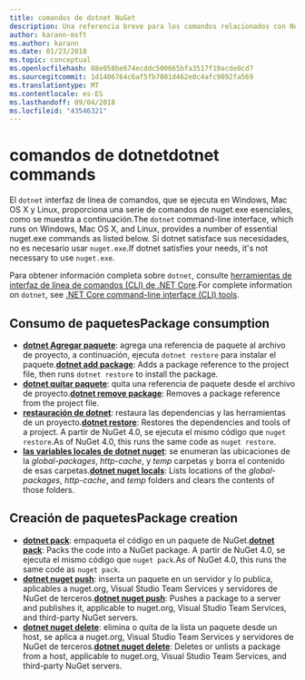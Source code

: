 ```yaml
---
title: comandos de dotnet NuGet
description: Una referencia breve para los comandos relacionados con NuGet mediante la interfaz de línea de comandos de dotnet.
author: karann-msft
ms.author: karann
ms.date: 01/23/2018
ms.topic: conceptual
ms.openlocfilehash: 88e058be674ecddc500665bfa3517f19acde0cd7
ms.sourcegitcommit: 1d1406764c6af5fb7801d462e0c4afc9092fa569
ms.translationtype: MT
ms.contentlocale: es-ES
ms.lasthandoff: 09/04/2018
ms.locfileid: "43546321"
---
```

# <a name="dotnet-commands"></a><span data-ttu-id="f85dd-103">comandos de dotnet</span><span class="sxs-lookup"><span data-stu-id="f85dd-103">dotnet commands</span></span>

<span data-ttu-id="f85dd-104">El `dotnet` interfaz de línea de comandos, que se ejecuta en Windows, Mac OS X y Linux, proporciona una serie de comandos de nuget.exe esenciales, como se muestra a continuación.</span><span class="sxs-lookup"><span data-stu-id="f85dd-104">The `dotnet` command-line interface, which runs on Windows, Mac OS X, and Linux, provides a number of essential nuget.exe commands as listed below.</span></span> <span data-ttu-id="f85dd-105">Si dotnet satisface sus necesidades, no es necesario usar `nuget.exe`.</span><span class="sxs-lookup"><span data-stu-id="f85dd-105">If dotnet satisfies your needs, it's not necessary to use `nuget.exe`.</span></span>

<span data-ttu-id="f85dd-106">Para obtener información completa sobre `dotnet`, consulte [herramientas de interfaz de línea de comandos (CLI) de .NET Core](/dotnet/core/tools/?tabs=netcore2x).</span><span class="sxs-lookup"><span data-stu-id="f85dd-106">For complete information on `dotnet`, see [.NET Core command-line interface (CLI) tools](/dotnet/core/tools/?tabs=netcore2x).</span></span>

## <a name="package-consumption"></a><span data-ttu-id="f85dd-107">Consumo de paquetes</span><span class="sxs-lookup"><span data-stu-id="f85dd-107">Package consumption</span></span>

- <span data-ttu-id="f85dd-108">[**dotnet Agregar paquete**](/dotnet/core/tools/dotnet-add-package): agrega una referencia de paquete al archivo de proyecto, a continuación, ejecuta `dotnet restore` para instalar el paquete.</span><span class="sxs-lookup"><span data-stu-id="f85dd-108">[**dotnet add package**](/dotnet/core/tools/dotnet-add-package): Adds a package reference to the project file, then runs `dotnet restore` to install the package.</span></span>
- <span data-ttu-id="f85dd-109">[**dotnet quitar paquete**](/dotnet/core/tools/dotnet-remove-package): quita una referencia de paquete desde el archivo de proyecto.</span><span class="sxs-lookup"><span data-stu-id="f85dd-109">[**dotnet remove package**](/dotnet/core/tools/dotnet-remove-package): Removes a package reference from the project file.</span></span>
- <span data-ttu-id="f85dd-110">[**restauración de dotnet**](/dotnet/core/tools/dotnet-restore?tabs=netcore2x): restaura las dependencias y las herramientas de un proyecto.</span><span class="sxs-lookup"><span data-stu-id="f85dd-110">[**dotnet restore**](/dotnet/core/tools/dotnet-restore?tabs=netcore2x): Restores the dependencies and tools of a project.</span></span> <span data-ttu-id="f85dd-111">A partir de NuGet 4.0, se ejecuta el mismo código que `nuget restore`.</span><span class="sxs-lookup"><span data-stu-id="f85dd-111">As of NuGet 4.0, this runs the same code as `nuget restore`.</span></span>
- <span data-ttu-id="f85dd-112">[**las variables locales de dotnet nuget**](/dotnet/core/tools/dotnet-nuget-locals): se enumeran las ubicaciones de la *global-packages*, *http-cache*, y *temp* carpetas y borra el contenido de esas carpetas.</span><span class="sxs-lookup"><span data-stu-id="f85dd-112">[**dotnet nuget locals**](/dotnet/core/tools/dotnet-nuget-locals): Lists locations of the *global-packages*, *http-cache*, and *temp* folders and clears the contents of those folders.</span></span>

## <a name="package-creation"></a><span data-ttu-id="f85dd-113">Creación de paquetes</span><span class="sxs-lookup"><span data-stu-id="f85dd-113">Package creation</span></span>

- <span data-ttu-id="f85dd-114">[**dotnet pack**](/dotnet/core/tools/dotnet-pack?tabs=netcore2x): empaqueta el código en un paquete de NuGet.</span><span class="sxs-lookup"><span data-stu-id="f85dd-114">[**dotnet pack**](/dotnet/core/tools/dotnet-pack?tabs=netcore2x): Packs the code into a NuGet package.</span></span> <span data-ttu-id="f85dd-115">A partir de NuGet 4.0, se ejecuta el mismo código que `nuget pack`.</span><span class="sxs-lookup"><span data-stu-id="f85dd-115">As of NuGet 4.0, this runs the same code as `nuget pack`.</span></span>
- <span data-ttu-id="f85dd-116">[**dotnet nuget push**](/dotnet/core/tools/dotnet-nuget-push): inserta un paquete en un servidor y lo publica, aplicables a nuget.org, Visual Studio Team Services y servidores de NuGet de terceros.</span><span class="sxs-lookup"><span data-stu-id="f85dd-116">[**dotnet nuget push**](/dotnet/core/tools/dotnet-nuget-push): Pushes a package to a server and publishes it, applicable to nuget.org, Visual Studio Team Services, and third-party NuGet servers.</span></span>
- <span data-ttu-id="f85dd-117">[**dotnet nuget delete**](/dotnet/core/tools/dotnet-nuget-delete): elimina o quita de la lista un paquete desde un host, se aplica a nuget.org, Visual Studio Team Services y servidores de NuGet de terceros.</span><span class="sxs-lookup"><span data-stu-id="f85dd-117">[**dotnet nuget delete**](/dotnet/core/tools/dotnet-nuget-delete): Deletes or unlists a package from a host, applicable to nuget.org, Visual Studio Team Services, and third-party NuGet servers.</span></span>
